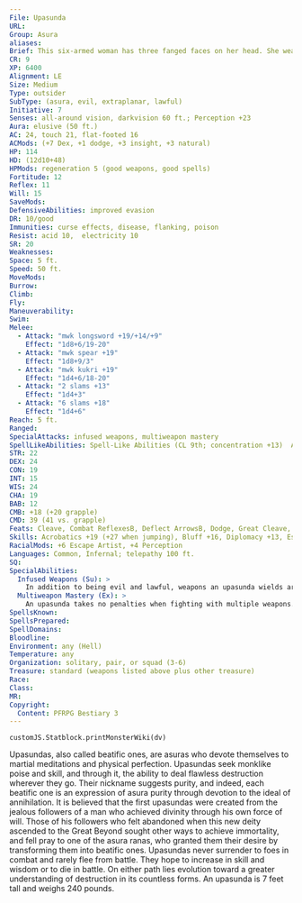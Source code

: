 ```yaml
---
File: Upasunda
URL: 
Group: Asura
aliases: 
Brief: This six-armed woman has three fanged faces on her head. She wears colorful robes, and her hands wield several exotic weapons.
CR: 9
XP: 6400
Alignment: LE
Size: Medium
Type: outsider
SubType: (asura, evil, extraplanar, lawful)
Initiative: 7
Senses: all-around vision, darkvision 60 ft.; Perception +23
Aura: elusive (50 ft.)
AC: 24, touch 21, flat-footed 16
ACMods: (+7 Dex, +1 dodge, +3 insight, +3 natural)
HP: 114
HD: (12d10+48)
HPMods: regeneration 5 (good weapons, good spells)
Fortitude: 12
Reflex: 11
Will: 15
SaveMods: 
DefensiveAbilities: improved evasion
DR: 10/good
Immunities: curse effects, disease, flanking, poison
Resist: acid 10,  electricity 10
SR: 20
Weaknesses: 
Space: 5 ft.
Speed: 50 ft.
MoveMods: 
Burrow: 
Climb: 
Fly: 
Maneuverability: 
Swim: 
Melee: 
  - Attack: "mwk longsword +19/+14/+9"
    Effect: "1d8+6/19-20"
  - Attack: "mwk spear +19"
    Effect: "1d8+9/3"
  - Attack: "mwk kukri +19"
    Effect: "1d4+6/18-20"
  - Attack: "2 slams +13"
    Effect: "1d4+3"
  - Attack: "6 slams +18"
    Effect: "1d4+6"
Reach: 5 ft.
Ranged: 
SpecialAttacks: infused weapons, multiweapon mastery
SpellLikeAbilities: Spell-Like Abilities (CL 9th; concentration +13)  At will-disguise self, greater teleport (self plus 50 lbs. of objects only), feather fall, see invisibility, spider climb  3/day-deeper darkness, levitate, rainbow pattern (DC 18)  1/day-haste, hold monster (DC 19), summon (level 4,  2 adhukaits 45% or 1 upasunda 20%)
STR: 22
DEX: 24
CON: 19
INT: 15
WIS: 24
CHA: 19
BAB: 12
CMB: +18 (+20 grapple)
CMD: 39 (41 vs. grapple)
Feats: Cleave, Combat ReflexesB, Deflect ArrowsB, Dodge, Great Cleave, Improved GrappleB, Mobility, Power Attack, Spring Attack
Skills: Acrobatics +19 (+27 when jumping), Bluff +16, Diplomacy +13, Escape Artist +25, Intimidate +16, Knowledge (arcana) +8, Knowledge (planes) +14, Perception +23, Perform (dance) +16, Sense Motive +19, Stealth +19
RacialMods: +6 Escape Artist, +4 Perception
Languages: Common, Infernal; telepathy 100 ft.
SQ: 
SpecialAbilities:
  Infused Weapons (Su): >
    In addition to being evil and lawful, weapons an upasunda wields are considered to be magic for the purposes of overcoming damage reduction.
  Multiweapon Mastery (Ex): >
    An upasunda takes no penalties when fighting with multiple weapons.
SpellsKnown: 
SpellsPrepared: 
SpellDomains: 
Bloodline: 
Environment: any (Hell)
Temperature: any
Organization: solitary, pair, or squad (3-6)
Treasure: standard (weapons listed above plus other treasure)
Race: 
Class: 
MR: 
Copyright:
  Content: PFRPG Bestiary 3
---
```

```dataviewjs
customJS.Statblock.printMonsterWiki(dv)
```
Upasundas, also called beatific ones, are asuras who devote themselves to martial meditations and physical perfection. Upasundas seek monklike poise and skill, and through it, the ability to deal flawless destruction wherever they go. Their nickname suggests purity, and indeed, each beatific one is an expression of asura purity through devotion to the ideal of annihilation. It is believed that the first upasundas were created from the jealous followers of a man who achieved divinity through his own force of will. Those of his followers who felt abandoned when this new deity ascended to the Great Beyond sought other ways to achieve immortality, and fell pray to one of the asura ranas, who granted them their desire by transforming them into beatific ones.  Upasundas never surrender to foes in combat and rarely flee from battle. They hope to increase in skill and wisdom or to die in battle. On either path lies evolution toward a greater understanding of destruction in its countless forms.  An upasunda is 7 feet tall and weighs 240 pounds.
